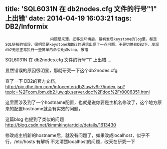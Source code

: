 title: 'SQL6031N 在 db2nodes.cfg 文件的行号"1" 上出错'
date: 2014-04-19 16:03:21
tags: DB2/Informix
---


						问题是来源，迁移云环境后，最初发现keystone的log里，都是SQL链接的错误，很明显是keystone和DB2的通信出现了一点问题，于是切换到DB2下，发现db2无法正常执行一些简单的命令比如stop，报错

SQL6031N 在 db2nodes.cfg 文件的行号"1" 上出错....

显然错误的原因很明显，那就研究一下这个db2nodes.cfg


查了一下 DB2的官方文档， 
http://pic.dhe.ibm.com/infocenter/db2luw/v9r7/index.jsp?topic=%2Fcom.ibm.db2.luw.qb.server.doc%2Fdoc%2Fr0006351.html

这里面涉及到了一个hostname配置，也就是说你要是主机名修改了，这个地方原来的配置hostname就会有实效的问题，

这篇blog 也提到了类似的问题
http://blog.csdn.net/kimmking/article/details/1613430

修改成主机新的hostname后，就没有问题了，如果改成localhost，似乎不行，/etc/hosts 有解析
不太清楚localhost的问题，改天在研究一下

                                   